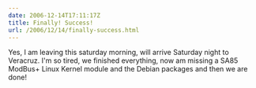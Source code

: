 ```yaml
---
date: 2006-12-14T17:11:17Z
title: Finally! Success!
url: /2006/12/14/finally-success.html
---
```


<p>Yes, I am leaving this saturday morning, will arrive Saturday night to Veracruz. I'm so tired, we finished everything, now am missing a SA85 ModBus+ Linux Kernel module and the Debian packages and then we are done!</p>
